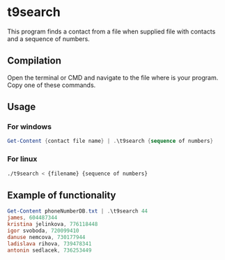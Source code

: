# t9search

This program finds a contact from a file when supplied file with contacts and a sequence of numbers.

## Compilation

Open the terminal or CMD and navigate to the file where is your program. Copy one of these commands.

## Usage

### For windows

```powershell
Get-Content {contact file name} | .\t9search {sequence of numbers}
```

### For linux

```bash
./t9search < {filename} {sequence of numbers}
```

## Example of functionality

```powershell
Get-Content phoneNumberDB.txt | .\t9search 44
james, 604487344
kristina jelinkova, 776118448
igor svoboda, 720099410
danuse nemcova, 730177944
ladislava rihova, 739478341
antonin sedlacek, 736253449
```
